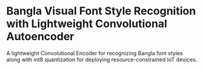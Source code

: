 # Bangla Visual Font Style Recognition with Lightweight Convolutional Autoencoder
A lightweight Convolutional Encoder for recognizing Bangla font styles along with int8 quantization for deploying resource-constrained IoT devices. 

